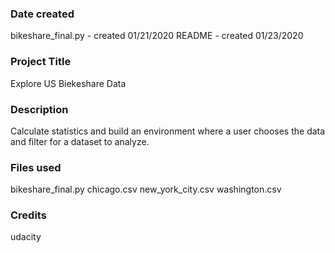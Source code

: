 ### Date created
bikeshare_final.py - created 01/21/2020
README - created 01/23/2020

### Project Title
Explore US Biekeshare Data

### Description
Calculate statistics and build an environment where a user chooses the data and filter for a dataset to analyze.

### Files used
bikeshare_final.py
chicago.csv
new_york_city.csv
washington.csv

### Credits
udacity

